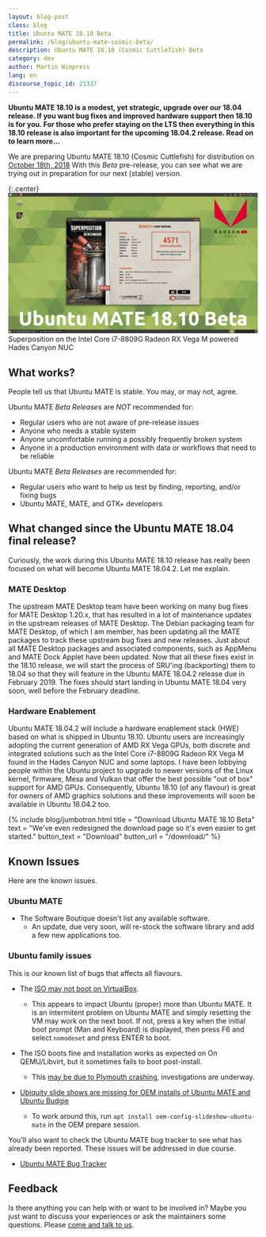 ```yaml
---
layout: blog-post
class: blog
title: Ubuntu MATE 18.10 Beta
permalink: /blog/ubuntu-mate-cosmic-beta/
description: Ubuntu MATE 18.10 (Cosmic Cuttlefish) Beta
category: dev
author: Martin Wimpress
lang: en
discourse_topic_id: 21337
---
```


**Ubuntu MATE 18.10 is a modest, yet strategic, upgrade over our 18.04
release. If you want bug fixes and improved hardware support then 18.10 is for
you. For those who prefer staying on the LTS then everything in this 18.10
release is also important for the upcoming 18.04.2 release. Read on to learn
more...**

We are preparing Ubuntu MATE 18.10 (Cosmic Cuttlefish) for distribution on
[October 18th, 2018](https://wiki.ubuntu.com/CosmicCuttlefish/ReleaseSchedule)
With this *Beta* pre-release, you can see what we are trying out in
preparation for our next (stable) version.

{:.center}
![Ubuntu MATE 18.10 Beta](/images/blog/1810-beta.jpg) Superposition on the Intel Core i7-8809G Radeon RX Vega M powered Hades Canyon NUC

## What works?

People tell us that Ubuntu MATE is stable. You may, or may not, agree.

Ubuntu MATE *Beta Releases* are *NOT* recommended for:

  * Regular users who are not aware of pre-release issues
  * Anyone who needs a stable system
  * Anyone uncomfortable running a possibly frequently broken system
  * Anyone in a production environment with data or workflows that need to be reliable

Ubuntu MATE *Beta Releases* are recommended for:

  * Regular users who want to help us test by finding, reporting, and/or fixing bugs
  * Ubuntu MATE, MATE, and GTK+ developers

## What changed since the Ubuntu MATE 18.04 final release?

Curiously, the work during this Ubuntu MATE 18.10 release has really been
focused on what will become Ubuntu MATE 18.04.2. Let me explain.

### MATE Desktop

The upstream MATE Desktop team have been working on many bug fixes for MATE
Desktop 1.20.x, that has resulted in a lot of maintenance updates in the
upstream releases of MATE Desktop. The Debian packaging team for MATE Desktop,
of which I am member, has been updating all the MATE packages to track these
upstream bug fixes and new releases. Just about all MATE Desktop packages and
associated components, such as AppMenu and MATE Dock Applet have been updated.
Now that all these fixes exist in the 18.10 release, we will start the process
of SRU'ing (backporting) them to 18.04 so that they will feature in the Ubuntu
MATE 18.04.2 release due in February 2019. The fixes should start landing in
Ubuntu MATE 18.04 very soon, well before the February deadline.

### Hardware Enablement

Ubuntu MATE 18.04.2 will include a hardware enablement stack (HWE) based on
what is shipped in Ubuntu 18.10. Ubuntu users are increasingly adopting the
current generation of AMD RX Vega GPUs, both discrete and integrated solutions
such as the Intel Core i7-8809G Radeon RX Vega M found in the Hades Canyon NUC
and some laptops. I have been lobbying people within the Ubuntu project to
upgrade to newer versions of the Linux kernel, firmware, Mesa and Vulkan that
offer the best possible "out of box" support for AMD GPUs. Consequently,
Ubuntu 18.10 (of any flavour) is great for owners of AMD graphics solutions
and these improvements will soon be available in Ubuntu 18.04.2 too.

{% include blog/jumbotron.html
    title = "Download Ubuntu MATE 18.10 Beta"
    text = "We've even redesigned the download page so it's even easier to get started."
    button_text = "Download"
    button_url = "/download/"
%}

## Known Issues

Here are the known issues.

### Ubuntu MATE

  * The Software Boutique doesn't list any available software.
    * An update, due very soon, will re-stock the software library and add a few new applications too.

### Ubuntu family issues

This is our known list of bugs that affects all flavours.

  * The [ISO may not boot on VirtualBox](https://pad.lv/1792932).
    * This appears to impact Ubuntu (proper) more than Ubuntu MATE. It is an intermitent problem on Ubuntu MATE and simply resetting the VM may work on the next boot. If not, press a key when the initial boot prompt (Man and Keyboard) is displayed, then press F6 and select `nomodeset` and press ENTER to boot.

  * The ISO boots fine and installation works as expected on On QEMU/Libvirt, but it sometimes fails to boot post-install.
    * This [may be due to Plymouth crashing](https://pad.lv/1794280), investigations are underway.

  * [Ubiquity slide shows are missing for OEM installs of Ubuntu MATE and Ubuntu Budgie](https://pad.lv/1713720)
    * To work around this, run `apt install oem-config-slideshow-ubuntu-mate` in the OEM prepare session.

You'll also want to check the Ubuntu MATE bug tracker to see what has already
been reported. These issues will be addressed in due course.

  * [Ubuntu MATE Bug Tracker](https://bugs.launchpad.net/ubuntu-mate)

## Feedback

Is there anything you can help with or want to be involved in? Maybe you just
want to discuss your experiences or ask the maintainers some questions. Please
[come and talk to us](https://ubuntu-mate.community/).
